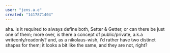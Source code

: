 ```yaml
---
user: "jens.a.e"
created: "1417871404"
---
```


aha. is it required to always define both, Setter & Getter, or can there be just one of them; more over, is there a concept of public/private, a.k.a writeonly/readonly?
and, as a nikolaus-wish, i'd rather have two distinct shapes for them; it looks a bit like the same, and they are not, right?
